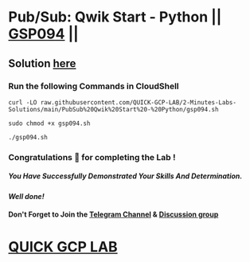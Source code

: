 # Pub/Sub: Qwik Start - Python || [GSP094](https://www.cloudskillsboost.google/focuses/2775?parent=catalog) ||

## Solution [here]()

### Run the following Commands in CloudShell
```
curl -LO raw.githubusercontent.com/QUICK-GCP-LAB/2-Minutes-Labs-Solutions/main/PubSub%20Qwik%20Start%20-%20Python/gsp094.sh

sudo chmod +x gsp094.sh

./gsp094.sh
```

### Congratulations 🎉 for completing the Lab !

##### *You Have Successfully Demonstrated Your Skills And Determination.*

#### *Well done!*

#### Don't Forget to Join the [Telegram Channel](https://t.me/QuickGcpLab) & [Discussion group](https://t.me/QuickGcpLabChats)

# [QUICK GCP LAB](https://www.youtube.com/@quickgcplab)
